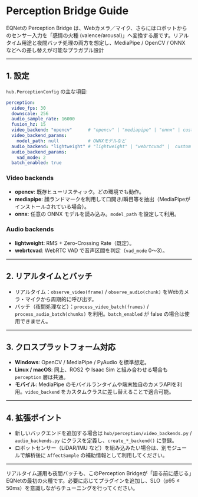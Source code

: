 # Perception Bridge Guide

EQNetの Perception Bridge は、Webカメラ／マイク、さらにはロボットからのセンサー入力を「感情の火種 (valence/arousal)」へ変換する層です。リアルタイム用途と夜間バッチ処理の両方を想定し、MediaPipe / OpenCV / ONNX などへの差し替えが可能なプラガブル設計

---

## 1. 設定
`hub.PerceptionConfig` の主な項目:

```yaml
perception:
  video_fps: 30
  downscale: 256
  audio_sample_rate: 16000
  fusion_hz: 15
  video_backend: "opencv"      # "opencv" | "mediapipe" | "onnx" | custom
  video_backend_params:
    model_path: null           # ONNXモデルなど
  audio_backend: "lightweight" # "lightweight" | "webrtcvad" |  custom
  audio_backend_params:
    vad_mode: 2
  batch_enabled: true
```

### Video backends
- **opencv**: 既存ヒューリスティック。どの環境でも動作。  
- **mediapipe**: 顔ランドマークを利用して口開き/瞬目等を抽出（MediaPipeがインストールされている場合）。  
- **onnx**: 任意の ONNX モデルを読み込み。`model_path` を設定して利用。

### Audio backends
- **lightweight**: RMS + Zero-Crossing Rate（既定）。  
- **webrtcvad**: WebRTC VAD で音声区間を判定（`vad_mode` 0〜3）。

---

## 2. リアルタイムとバッチ
- リアルタイム：`observe_video(frame)` / `observe_audio(chunk)` をWebカメラ・マイクから周期的に呼び出す。  
- バッチ（夜間処理など）：`process_video_batch(frames)` / `process_audio_batch(chunks)` を利用。`batch_enabled` が false の場合は使用できません。

---

## 3. クロスプラットフォーム対応
- **Windows**: OpenCV / MediaPipe / PyAudio を標準想定。  
- **Linux / macOS**: 同上、ROS2 や Isaac Sim と組み合わせる場合も `perception` 層は共通。  
- **モバイル**: MediaPipe のモバイルランタイムや端末独自のカメラAPIを利用。`video_backend` をカスタムクラスに差し替えることで適合可能。

---

## 4. 拡張ポイント
- 新しいバックエンドを追加する場合は `hub/perception/video_backends.py` / `audio_backends.py` にクラスを定義し、`create_*_backend()` に登録。  
- ロボットセンサー（LiDAR/IMU など）を組み込みたい場合は、別モジュールで解析後に `AffectSample` の補助情報として利用してください。

---

リアルタイム運用も夜間バッチも、このPerception Bridgeが「語る前に感じる」EQNetの最初の火種です。必要に応じてプラグインを追加し、SLO（p95 ≤ 50ms）を意識しながらチューニングを行ってください。
